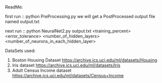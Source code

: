ReadMe:

first run :: python PreProcessing.py <InputData>
	we will get a PostProcessed output file named output.txt

next run ::  python NeuralNet2.py output.txt <training_percent> <error_tolerance> <number_of_hidden_layers> <number_of_neurons_in_each_hidden_layer>

DataSets used:
1. Boston Housing Dataset https://archive.ics.uci.edu/ml/datasets/Housing
2. Iris dataset https://archive.ics.uci.edu/ml/datasets/Iris
3. Adult Census Income dataset https://archive.ics.uci.edu/ml/datasets/Census+Income
